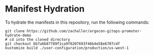 # Manifest Hydration

To hydrate the manifests in this repository, run the following commands:

```shell
git clone https://github.com/zachaller/argocon-gitops-promoter-hydrate-demo
# cd into the cloned directory
git checkout 6b7a6b87789f1ca9f0207693f46b4e58e6707cdf
kustomize build ./user-configuration/production/us-west-1
```
